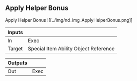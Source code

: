 ## Apply Helper Bonus
Apply Helper Bonus
![[../img/nd_img_ApplyHelperBonus.png]]

|Inputs||
|--|--|
| In | Exec |
| Target | Special Item Ability Object Reference |

|Outputs||
|--|--|
| Out | Exec |
